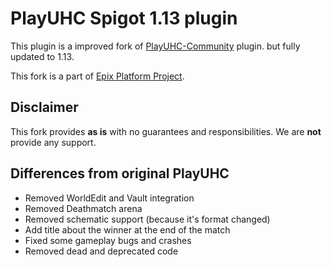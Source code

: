 # PlayUHC Spigot 1.13 plugin

This plugin is a improved fork of [PlayUHC-Community](https://github.com/Mezy/PlayUHC-Community) plugin. but fully
updated to 1.13.

This fork is a part of [Epix Platform Project](https://uwtech.org/epix).

## Disclaimer
This fork provides **as is** with no guarantees and responsibilities. We are **not** provide any support.

## Differences from original PlayUHC
* Removed WorldEdit and Vault integration
* Removed Deathmatch arena
* Removed schematic support (because it's format changed)
* Add title about the winner at the end of the match
* Fixed some gameplay bugs and crashes
* Removed dead and deprecated code
